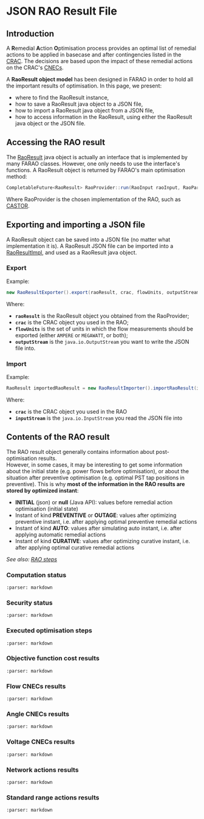 # JSON RAO Result File

## Introduction

A **R**emedial **A**ction **O**ptimisation process provides an optimal list of remedial actions to be applied in basecase and after contingencies listed in the [CRAC](/input-data/crac/introduction.md). The decisions are based upon the impact of these remedial actions on the CRAC's [CNECs](/input-data/crac/introduction.md#cnec).

A **RaoResult object model** has been designed in FARAO in order to hold all the important results of optimisation.
In this page, we present:
- where to find the RaoResult instance,
- how to save a RaoResult java object to a JSON file,
- how to import a RaoResult java object from a JSON file,
- how to access information in the RaoResult, using either the RaoResult java object or the JSON file.

## Accessing the RAO result

The [RaoResult](https://github.com/powsybl/powsybl-open-rao/blob/main/data/rao-result/rao-result-api/src/main/java/com/powsybl/openrao/data/raoresultapi/RaoResult.java) java object is actually an interface that is implemented by many FARAO classes. However, one only needs to use the interface's functions.
A RaoResult object is returned by FARAO's main optimisation method:

~~~java
CompletableFuture<RaoResult> RaoProvider::run(RaoInput raoInput, RaoParameters parameters, Instant targetEndInstant)
~~~

Where RaoProvider is the chosen implementation of the RAO, such as [CASTOR](https://github.com/powsybl/powsybl-open-rao/blob/main/ra-optimisation/search-tree-rao/src/main/java/com/powsybl/openrao/searchtreerao/castor/algorithm/Castor.java).

## Exporting and importing a JSON file

A RaoResult object can be saved into a JSON file (no matter what implementation it is).
A RaoResult JSON file can be imported into a [RaoResultImpl](https://github.com/powsybl/powsybl-open-rao/blob/main/data/rao-result/rao-result-impl/src/main/java/com/powsybl/openrao/data/raoresultimpl/RaoResultImpl.java), and used as a RaoResult java object.

### Export

Example:

~~~java
new RaoResultExporter().export(raoResult, crac, flowUnits, outputStream);
~~~

Where:
- **`raoResult`** is the RaoResult object you obtained from the RaoProvider;
- **`crac`** is the CRAC object you used in the RAO;
- **`flowUnits`** is the set of units in which the flow measurements should be exported (either `AMPERE` or `MEGAWATT`, or both);
- **`outputStream`** is the `java.io.OutputStream` you want to write the JSON file into.

### Import

Example:

~~~java
RaoResult importedRaoResult = new RaoResultImporter().importRaoResult(inputStream, crac);
~~~

Where:
- **`crac`** is the CRAC object you used in the RAO
- **`inputStream`** is the `java.io.InputStream` you read the JSON file into

## Contents of the RAO result

The RAO result object generally contains information about post-optimisation results.  
However, in some cases, it may be interesting to get some information about the initial state (e.g. power flows before 
optimisation), or about the situation after preventive optimisation (e.g. optimal PST tap positions in preventive). 
This is why **most of the information in the RAO results are stored by optimized instant**:  
- **INITIAL** (json) or **null** (Java API): values before remedial action optimisation (initial state)
- Instant of kind **PREVENTIVE** or **OUTAGE**: values after optimizing preventive instant, i.e. after applying optimal preventive remedial actions
- Instant of kind **AUTO**: values after simulating auto instant, i.e. after applying automatic remedial actions
- Instant of kind **CURATIVE**: values after optimizing curative instant, i.e. after applying optimal curative remedial actions
  
_See also: [RAO steps](/castor/rao-steps.md)_

### Computation status

```{include} computation-status.md
:parser: markdown
```

### Security status

```{include} security-status.md
:parser: markdown
```

### Executed optimisation steps

```{include} steps.md
:parser: markdown
```

### Objective function cost results

```{include} obj-function.md
:parser: markdown
```

### Flow CNECs results

```{include} flow-cnecs.md
:parser: markdown
```

### Angle CNECs results

```{include} angle-cnecs.md
:parser: markdown
```

### Voltage CNECs results

```{include} voltage-cnecs.md
:parser: markdown
```

### Network actions results

```{include} network-actions.md
:parser: markdown
```

### Standard range actions results

```{include} range-actions.md
:parser: markdown
```
